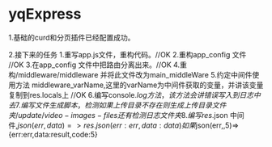 # yqExpress
1.基础的curd和分页插件已经配置成功。 


2.接下来的任务
1.重写app.js文件，重构代码。//OK
2.重构app_config 文件 //OK
3.在app_config 文件中把路由分离出来。//OK
4.重构/middleware/middleware 并将此文件改为main_middleWare
5.约定中间件使用方法 middleware_varName,这里的varName为中间件获取的变量，并讲该变量复制到res.locals上 //OK
6.编写console.$log方法，该方法会讲错误写入到日志中去 
7.编写文件生成脚本，检测如果上传目录不存在则生成上传目录文件夹 /update/video-images-files  还有检测日志文件夹
8.编写res.$json 中间件,$json(err,data)=> res.json({err:err,data:data})
如果$json(err,,5)=> {err:err,data:result,code:5}

